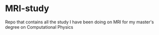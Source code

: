 # MRI-study
Repo that contains all the study I have been doing on MRI for my master's degree on Computational Physics
